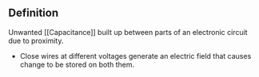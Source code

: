 ## Definition
Unwanted [[Capacitance]] built up between parts of an electronic circuit due to proximity.
- Close wires at different voltages generate an electric field that causes change to be stored on both them.